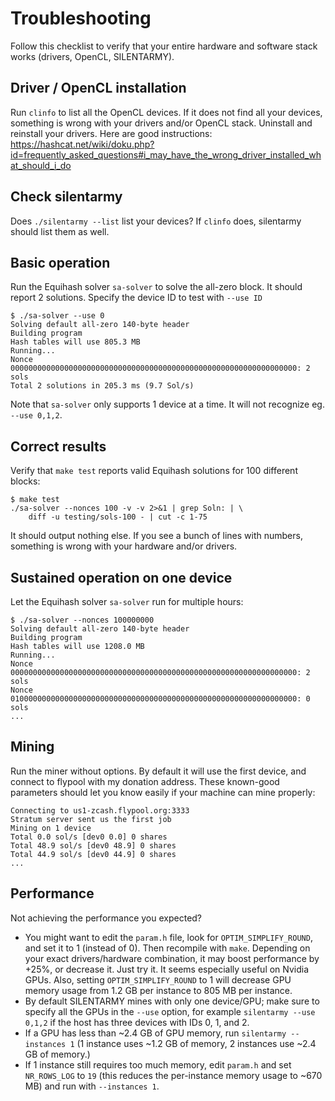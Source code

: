 # Troubleshooting

Follow this checklist to verify that your entire hardware and software
stack works (drivers, OpenCL, SILENTARMY).

## Driver / OpenCL installation

Run `clinfo` to list all the OpenCL devices. If it does not find all your
devices, something is wrong with your drivers and/or OpenCL stack. Uninstall
and reinstall your drivers. Here are good instructions:
https://hashcat.net/wiki/doku.php?id=frequently_asked_questions#i_may_have_the_wrong_driver_installed_what_should_i_do

## Check silentarmy

Does `./silentarmy --list` list your devices? If `clinfo` does, silentarmy
should list them as well.

## Basic operation 

Run the Equihash solver `sa-solver` to solve the all-zero block. It should
report 2 solutions. Specify the device ID to test with `--use ID`

```
$ ./sa-solver --use 0
Solving default all-zero 140-byte header
Building program
Hash tables will use 805.3 MB
Running...
Nonce 0000000000000000000000000000000000000000000000000000000000000000: 2 sols
Total 2 solutions in 205.3 ms (9.7 Sol/s)
```

Note that `sa-solver` only supports 1 device at a time. It will not recognize
eg. `--use 0,1,2`.

## Correct results

Verify that `make test` reports valid Equihash solutions for 100 different
blocks:

```
$ make test
./sa-solver --nonces 100 -v -v 2>&1 | grep Soln: | \
    diff -u testing/sols-100 - | cut -c 1-75
```

It should output nothing else. If you see a bunch of lines with numbers,
something is wrong with your hardware and/or drivers.

## Sustained operation on one device

Let the Equihash solver `sa-solver` run for multiple hours:

```
$ ./sa-solver --nonces 100000000
Solving default all-zero 140-byte header
Building program
Hash tables will use 1208.0 MB
Running...
Nonce 0000000000000000000000000000000000000000000000000000000000000000: 2 sols
Nonce 0100000000000000000000000000000000000000000000000000000000000000: 0 sols
...
```

## Mining

Run the miner without options. By default it will use the first device,
and connect to flypool with my donation address. These known-good parameters
should let you know easily if your machine can mine properly:

```
Connecting to us1-zcash.flypool.org:3333
Stratum server sent us the first job
Mining on 1 device
Total 0.0 sol/s [dev0 0.0] 0 shares
Total 48.9 sol/s [dev0 48.9] 0 shares
Total 44.9 sol/s [dev0 44.9] 0 shares
...
```

## Performance

Not achieving the performance you expected?

* You might want to edit the `param.h` file, look for `OPTIM_SIMPLIFY_ROUND`,
  and set it to 1 (instead of 0). Then recompile with `make`. Depending on
  your exact drivers/hardware combination, it may boost performance by +25%,
  or decrease it. Just try it. It seems especially useful on Nvidia GPUs. Also,
  setting `OPTIM_SIMPLIFY_ROUND` to 1 will decrease GPU memory usage from
  1.2 GB per instance to 805 MB per instance.
* By default SILENTARMY mines with only one device/GPU; make sure to specify
  all the GPUs in the `--use` option, for example `silentarmy --use 0,1,2`
  if the host has three devices with IDs 0, 1, and 2.
* If a GPU has less than ~2.4 GB of GPU memory, run `silentarmy --instances 1`
  (1 instance uses ~1.2 GB of memory, 2 instances use ~2.4 GB of memory.)
* If 1 instance still requires too much memory, edit `param.h` and set
  `NR_ROWS_LOG` to `19` (this reduces the per-instance memory usage to ~670 MB)
  and run with `--instances 1`.
